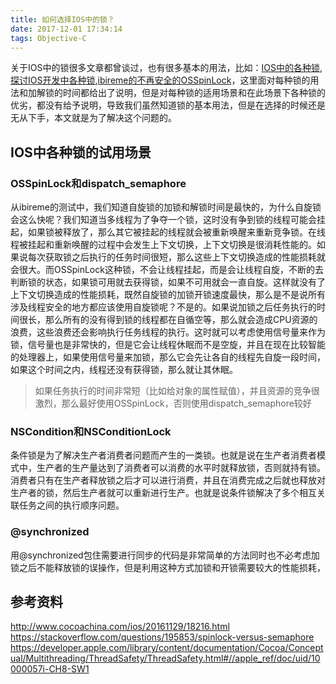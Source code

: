 ```yaml
---
title: 如何选择IOS中的锁？
date: 2017-12-01 17:34:14
tags: Objective-C
---
```


关于IOS中的锁很多文章都曾谈过，也有很多基本的用法，比如：[IOS中的各种锁](http://www.cocoachina.com/ios/20161129/18216.html),[探讨IOS开发中各种锁](https://www.jianshu.com/p/6773757a6cd5),[ibireme的不再安全的OSSpinLock](https://blog.ibireme.com/2016/01/16/spinlock_is_unsafe_in_ios/)，这里面对每种锁的用法和加解锁的时间都给出了说明，但是对每种锁的适用场景和在此场景下各种锁的优劣，都没有给予说明，导致我们虽然知道锁的基本用法，但是在选择的时候还是无从下手，本文就是为了解决这个问题的。

## IOS中各种锁的试用场景

### OSSpinLock和dispatch_semaphore

从ibireme的测试中，我们知道自旋锁的加锁和解锁时间是最快的，为什么自旋锁会这么快呢？我们知道当多线程为了争夺一个锁，这时没有争到锁的线程可能会挂起，如果锁被释放了，那么其它被挂起的线程就会被重新唤醒来重新竞争锁。在线程被挂起和重新唤醒的过程中会发生上下文切换，上下文切换是很消耗性能的。如果说每次获取锁之后执行的任务时间很短，那么这些上下文切换造成的性能损耗就会很大。而OSSpinLock这种锁，不会让线程挂起，而是会让线程自旋，不断的去判断锁的状态，如果锁可用就去获得锁，如果不可用就会一直自旋。这样就没有了上下文切换造成的性能损耗，既然自旋锁的加锁开锁速度最快，那么是不是说所有涉及线程安全的地方都应该使用自旋锁呢？不是的。如果说加锁之后任务执行的时间很长，那么所有的没有得到锁的线程都在自循空等，那么就会造成CPU资源的浪费，这些浪费还会影响执行任务线程的执行。这时就可以考虑使用信号量来作为锁，信号量也是非常快的，但是它会让线程休眠而不是空旋，并且在现在比较智能的处理器上，如果使用信号量来加锁，那么它会先让各自的线程先自旋一段时间，如果这个时间之内，线程还没有获得锁，那么就让其休眠。

>如果任务执行的时间非常短（比如给对象的属性赋值），并且资源的竞争很激烈，那么最好使用OSSpinLock，否则使用dispatch_semaphore较好

### NSCondition和NSConditionLock

条件锁是为了解决生产者消费者问题而产生的一类锁。也就是说在生产者消费者模式中，生产者的生产量达到了消费者可以消费的水平时就释放锁，否则就持有锁。消费者只有在生产者释放锁之后才可以进行消费，并且在消费完成之后就也释放对生产者的锁，然后生产者就可以重新进行生产。也就是说条件锁解决了多个相互关联任务之间的执行顺序问题。

### @synchronized

用@synchronized包住需要进行同步的代码是非常简单的方法同时也不必考虑加锁之后不能释放锁的误操作，但是利用这种方式加锁和开锁需要较大的性能损耗，

## 参考资料

http://www.cocoachina.com/ios/20161129/18216.html</br>
https://stackoverflow.com/questions/195853/spinlock-versus-semaphore</br>
https://developer.apple.com/library/content/documentation/Cocoa/Conceptual/Multithreading/ThreadSafety/ThreadSafety.html#//apple_ref/doc/uid/10000057i-CH8-SW1</br>
